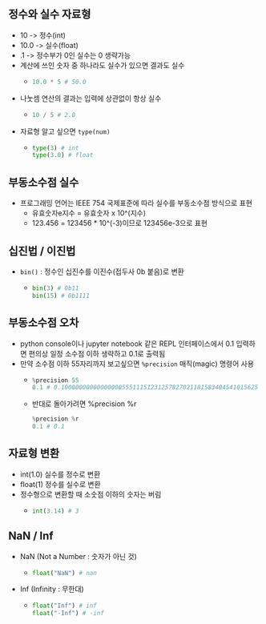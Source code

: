 ## 정수와 실수 자료형
  - 10 -> 정수(int)
  - 10.0 -> 실수(float)
  - .1 -> 정수부가 0인 실수는 0 생략가능
  - 계산에 쓰인 숫자 중 하나라도 실수가 있으면 결과도 실수
    - ```py
      10.0 * 5 # 50.0
  - 나눗셈 연산의 결과는 입력에 상관없이 항상 실수
    - ```py
      10 / 5 # 2.0
  - 자료형 알고 싶으면 `type(num)`
    - ```py
      type(3) # int
      type(3.0) # float

## 부동소수점 실수
  - 프로그래밍 언어는 IEEE 754 국제표준에 따라 실수를 부동소수점 방식으로 표현
    - 유효숫자e지수 = 유효숫자 x 10^(지수)
    - 123.456 = 123456 * 10^(-3)이므로 123456e-3으로 표현

## 십진법 / 이진법
  - `bin()` : 정수인 십진수를 이진수(접두사 0b 붙음)로 변환
    - ```py
      bin(3) # 0b11
      bin(15) # 0b1111
      
## 부동소수점 오차
  - python console이나 jupyter notebook 같은 REPL 인터페이스에서 0.1 입력하면 편의상 일정 소수점 이하 생략하고 0.1로 출력됨
  - 만약 소수점 이하 55자리까지 보고싶으면 `%precision` 매직(magic) 명령어 사용
    - ```py
      %precision 55
      0.1 # 0.1000000000000000055511151231257827021181583404541015625
    - 반대로 돌아가려면 %precision %r
      ```py
      %precision %r
      0.1 # 0.1

## 자료형 변환
  - int(1.0) 실수를 정수로 변환
  - float(1) 정수를 실수로 변환
  - 정수형으로 변환할 때 소숫점 이하의 숫자는 버림
    - ```py
      int(3.14) # 3

## NaN / Inf
  - NaN (Not a Number : 숫자가 아닌 것)
    - ```py
      float("NaN") # nan
  - Inf (Infinity : 무한대)
    - ```py
      float("Inf") # inf
      float("-Inf") # -inf
